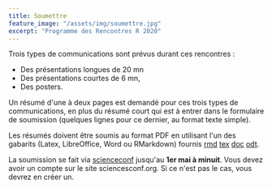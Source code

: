 ```yaml
---
title: Soumettre 
feature_image: "/assets/img/soumettre.jpg"
excerpt: "Programme des Rencontres R 2020"
---
```


Trois types de communications sont prévus durant ces rencontres :

- Des présentations longues de 20 mn
- Des présentations courtes de 6 mn,
- Des posters.

Un résumé d'une à deux pages est demandé pour ces trois types de communications, en plus du résumé court qui est à entrer dans le formulaire de soumission (quelques lignes pour ce dernier, au format texte simple). 

Les résumés doivent être soumis au format PDF en utilisant l'un des gabarits (Latex, LibreOffice, Word ou RMarkdown) fournis [rmd]("/assets/canevas/canevas_RR.Rmd") [tex]("/assets/canevas/canevas_RR.tex") [doc]("/assets/canevas/canevas_RR.doc") [odt]("/assets/canevas/canevas_RR.odt"). 

La soumission se fait via [scienceconf](https://rr2020.sciencesconf.org/) jusqu'au **1er mai à minuit**.
Vous devez avoir un compte sur le site sciencesconf.org. Si ce n'est pas le cas, vous devrez en créer un.
